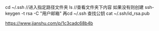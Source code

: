 cd ~/.ssh   //进入指定路径文件夹
ls           //查看文件夹下内容
如果没有则创建
ssh-keygen -t rsa -C "用户邮箱"
再cd ~/.ssh  查找公钥
cat ~/.ssh/id_rsa.pub

https://www.jianshu.com/p/1c3cadc68b4b

